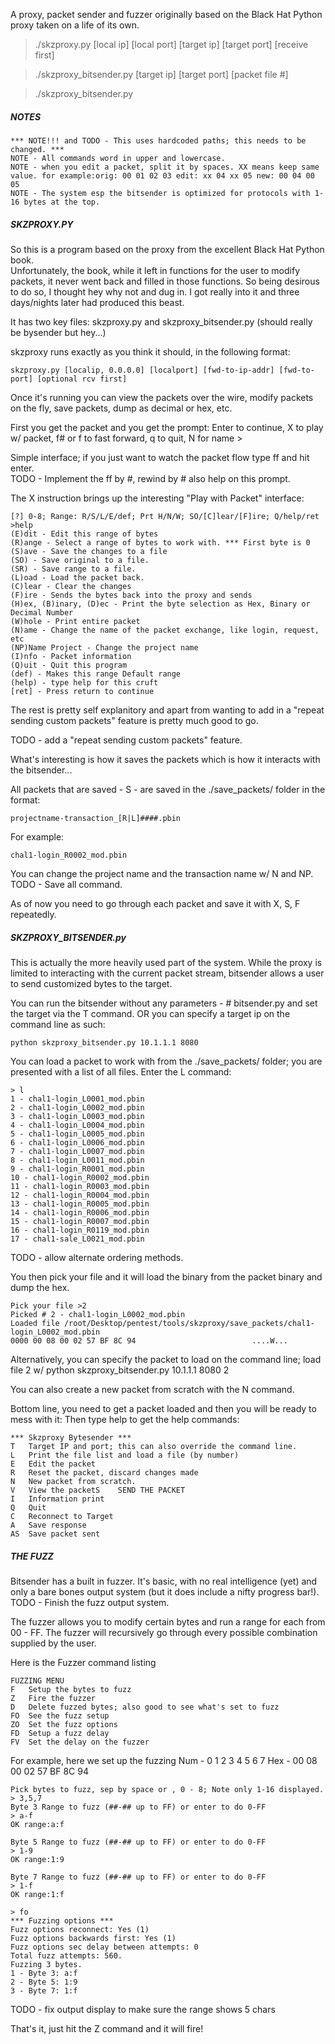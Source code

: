 A proxy, packet sender and fuzzer originally based on the Black Hat Python proxy taken on a life of its own.

> ./skzproxy.py [local ip] [local port] [target ip] [target port] [receive first]

> ./skzproxy_bitsender.py [target ip] [target port] [packet file #]

> ./skzproxy_bitsender.py

##### NOTES #####
	*** NOTE!!! and TODO - This uses hardcoded paths; this needs to be changed. ***
	NOTE - All commands word in upper and lowercase.
	NOTE - when you edit a packet, split it by spaces. XX means keep same value. for example:orig: 00 01 02 03 edit: xx 04 xx 05 new: 00 04 00 05
	NOTE - The system esp the bitsender is optimized for protocols with 1-16 bytes at the top.

##### SKZPROXY.PY #####
So this is a program based on the proxy from the excellent Black Hat Python book.  
Unfortunately, the book, while it left in functions for the user to modify packets, 
it never went back and filled in those functions.  So being desirous to do so, I 
thought hey why not and dug in.  I got really into it and three days/nights later had
produced this beast.

It has two key files: skzproxy.py and skzproxy_bitsender.py (should really be bysender but hey...) 

skzproxy runs exactly as you think it should, in the following format:

	skzproxy.py [localip, 0.0.0.0] [localport] [fwd-to-ip-addr] [fwd-to-port] [optional rcv first]

Once it's running you can view the packets over the wire, modify packets on the fly, 
save packets, dump as decimal or hex, etc.

First you get the packet and you get the prompt:
	Enter to continue, X to play w/ packet, f# or f to fast forward, q to quit, N for name >

Simple interface; if you just want to watch the packet flow type ff and hit enter.  
TODO - Implement the ff by #, rewind by # also help on this prompt.

The X instruction brings up the interesting "Play with Packet" interface:

	[?] 0-8; Range: R/S/L/E/def; Prt H/N/W; SO/[C]lear/[F]ire; Q/help/ret >help
	(E)dit - Edit this range of bytes
	(R)ange - Select a range of bytes to work with. *** First byte is 0
	(S)ave - Save the changes to a file
	(SO) - Save original to a file.
	(SR) - Save range to a file.
	(L)oad - Load the packet back.
	(C)lear - Clear the changes
	(F)ire - Sends the bytes back into the proxy and sends
	(H)ex, (B)inary, (D)ec - Print the byte selection as Hex, Binary or Decimal Number
	(W)hole - Print entire packet
	(N)ame - Change the name of the packet exchange, like login, request, etc
	(NP)Name Project - Change the project name
	(I)nfo - Packet information
	(Q)uit - Quit this program
	(def) - Makes this range Default range
	(help) - type help for this cruft
	[ret] - Press return to continue

The rest is pretty self explanitory and apart from wanting to add in a "repeat sending custom packets" feature
is pretty much good to go. 

TODO - add a "repeat sending custom packets" feature.

What's interesting is how it saves the packets which is how it interacts with the bitsender...

All packets that are saved - S - are saved in the ./save_packets/ folder in the format:

	projectname-transaction_[R|L]####.pbin

For example:

	chal1-login_R0002_mod.pbin

You can change the project name and the transaction name w/ N and NP.  
TODO - Save all command.

As of now you need to go through each packet and save it with X, S, F repeatedly.

##### SKZPROXY_BITSENDER.py #####
This is actually the more heavily used part of the system.  While the proxy is limited to interacting 
with the current packet stream, bitsender allows a user to send customized bytes to the target.  

You can run the bitsender without any parameters - # bitsender.py  and set the target via the T command. 
OR you can specify a target ip on the command line as such:

	python skzproxy_bitsender.py 10.1.1.1 8080

You can load a packet to work with from the ./save_packets/ folder; you are presented with a list of all files.
Enter the L command:

	> l
	1 - chal1-login_L0001_mod.pbin
	2 - chal1-login_L0002_mod.pbin
	3 - chal1-login_L0003_mod.pbin
	4 - chal1-login_L0004_mod.pbin
	5 - chal1-login_L0005_mod.pbin
	6 - chal1-login_L0006_mod.pbin
	7 - chal1-login_L0007_mod.pbin
	8 - chal1-login_L0011_mod.pbin
	9 - chal1-login_R0001_mod.pbin
	10 - chal1-login_R0002_mod.pbin
	11 - chal1-login_R0003_mod.pbin
	12 - chal1-login_R0004_mod.pbin
	13 - chal1-login_R0005_mod.pbin
	14 - chal1-login_R0006_mod.pbin
	15 - chal1-login_R0007_mod.pbin
	16 - chal1-login_R0119_mod.pbin
	17 - chal1-sale_L0021_mod.pbin

TODO - allow alternate ordering methods.

You then pick your file and it will load the binary from the packet binary and dump the hex. 

	Pick your file >2
	Picked # 2 - chal1-login_L0002_mod.pbin
	Loaded file /root/Desktop/pentest/tools/skzproxy/save_packets/chal1-login_L0002_mod.pbin
	0000 00 08 00 02 57 BF 8C 94                          ....W...

Alternatively, you can specify the packet to load on the command line; load file 2 w/ 
	python skzproxy_bitsender.py 10.1.1.1 8080 2

You can also create a new packet from scratch with the N command.  

Bottom line, you need to get a packet loaded and then you will be ready to mess with it:
Then type help to get the help commands:

	*** Skzproxy Bytesender ***
	T	Target IP and port; this can also override the command line.
	L	Print the file list and load a file (by number)
	E	Edit the packet
	R	Reset the packet, discard changes made
	N	New packet from scratch. 
	V	View the packetS	SEND THE PACKET
	I	Information print
	Q	Quit
	C	Reconnect to Target
	A	Save response
	AS	Save packet sent


##### THE FUZZ #####
Bitsender has a built in fuzzer.  It's basic, with no real intelligence (yet) and only a bare bones
output system (but it does include a nifty progress bar!).  
TODO - Finish the fuzz output system.

The fuzzer allows you to modify certain bytes and run a range for each from 00 - FF.  The fuzzer will 
recursively go through every possible combination supplied by the user.

Here is the Fuzzer command listing

	FUZZING MENU
	F	Setup the bytes to fuzz
	Z	Fire the fuzzer
	D	Delete fuzzed bytes; also good to see what's set to fuzz
	FO	See the fuzz setup
	ZO	Set the fuzz options
	FD	Setup a fuzz delay
	FV	Set the delay on the fuzzer

For example, here we set up the fuzzing
	Num -  0  1  2  3  4  5  6  7
	Hex - 00 08 00 02 57 BF 8C 94

	Pick bytes to fuzz, sep by space or , 0 - 8; Note only 1-16 displayed. 
	> 3,5,7
	Byte 3 Range to fuzz (##-## up to FF) or enter to do 0-FF
	> a-f
	OK range:a:f

	Byte 5 Range to fuzz (##-## up to FF) or enter to do 0-FF
	> 1-9
	OK range:1:9

	Byte 7 Range to fuzz (##-## up to FF) or enter to do 0-FF
	> 1-f
	OK range:1:f
	
	> fo
	*** Fuzzing options ***
	Fuzz options reconnect: Yes (1)
	Fuzz options backwards first: Yes (1)
	Fuzz options sec delay between attempts: 0
	Total fuzz attempts: 560.
	Fuzzing 3 bytes.
	1 - Byte 3: a:f
	2 - Byte 5: 1:9
	3 - Byte 7: 1:f

TODO - fix output display to make sure the range shows 5 chars

That's it, just hit the Z command and it will fire!


